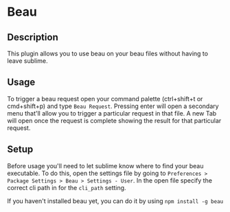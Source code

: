 # Beau

## Description
This plugin allows you to use beau on your beau files without having to leave sublime.

## Usage
To trigger a beau request open your command palette (ctrl+shift+t or cmd+shift+p) and type `Beau Request`.
Pressing enter will open a secondary menu that'll allow you to trigger a particular request in that file.
A new Tab will open once the request is complete showing the result for that particular request.

## Setup
Before usage you'll need to let sublime know where to find your beau executable.
To do this, open the settings file by going to `Preferences > Package Settings > Beau > Settings - User`.
In the open file specify the correct cli path in for the `cli_path` setting.

If you haven't installed beau yet, you can do it by using `npm install -g beau`
